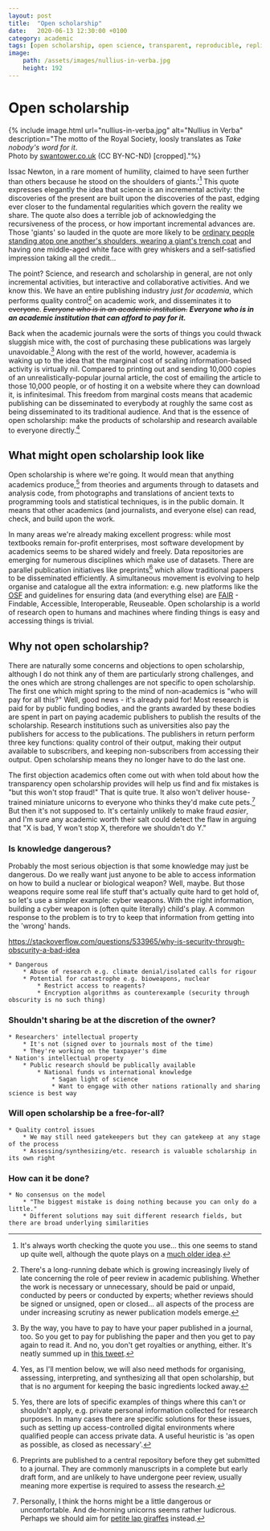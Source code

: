 ```yaml
---
layout: post
title:  "Open scholarship"
date:   2020-06-13 12:30:00 +0100
category: academic
tags: [open scholarship, open science, transparent, reproducible, replication, reproducibiliTea]
image: 
    path: /assets/images/nullius-in-verba.jpg
    height: 192
---
```


# Open scholarship

{% include image.html url="nullius-in-verba.jpg" alt="Nullius in Verba" description="The motto of the Royal Society, loosly translates as <em>Take nobody's word for it</em>.<br/>Photo by <a href='https://swantower.co.uk/'>swantower.co.uk</a> (CC BY-NC-ND) [cropped]."%}

Issac Newton, in a rare moment of humility, claimed to have seen further than others because he stood on the shoulders of giants.'[^1]
This quote expresses elegantly the idea that science is an incremental activity: the discoveries of the present are built upon the discoveries of the past, edging ever closer to the fundamental regularities which govern the reality we share.
The quote also does a terrible job of acknowledging the recursiveness of the process, or how important incremental advances are.
Those 'giants' so lauded in the quote are more likely to be [ordinary people standing atop one another's shoulders, wearing a giant's trench coat](https://tvtropes.org/pmwiki/pmwiki.php/Main/TotemPoleTrench) and having one middle-aged white face with grey whiskers and a self-satisfied impression taking all the credit...

The point? Science, and research and scholarship in general, are not only incremental activities, but interactive and collaborative activities.
And we know this.
We have an entire publishing industry _just for academia_, which performs quality control[^2] on academic work, and disseminates it to ~~everyone~~.
~~_Everyone who is in an academic institution._~~
_**Everyone who is in an academic institution that can afford to pay for it.**_

Back when the academic journals were the sorts of things you could thwack sluggish mice with, the cost of purchasing these publications was largely unavoidable.[^3]
Along with the rest of the world, however, academia is waking up to the idea that the marginal cost of scaling information-based activity is virtually nil.
Compared to printing out and sending 10,000 copies of an unrealistically-popular journal article, the cost of emailing the article to those 10,000 people, or of hosting it on a website where they can download it, is infinitesimal.
This freedom from marginal costs means that academic publishing can be disseminated to everybody at roughly the same cost as being disseminated to its traditional audience.
And that is the essence of open scholarship: make the products of scholarship and research available to everyone directly.[^4]

## What might open scholarship look like

Open scholarship is where we're going. 
It would mean that anything academics produce,[^5] from theories and arguments through to datasets and analysis code, from photographs and translations of ancient texts to programming tools and statistical techniques, is in the public domain. 
It means that other academics (and journalists, and everyone else) can read, check, and build upon the work.

In many areas we're already making excellent progress: while most textbooks remain for-profit enterprises, most software development by academics seems to be shared widely and freely.
Data repositories are emerging for numerous disciplines which make use of datasets.
There are parallel publication initiatives like preprints[^6] which allow traditional papers to be disseminated efficiently.
A simultaneous movement is evolving to help organise and catalogue all the extra information: e.g. new platforms like the [OSF](https://osf.io/) and guidelines for ensuring data (and everything else) are [FAIR](https://www.go-fair.org/fair-principles/) - Findable, Accessible, Interoperable, Reuseable.
Open scholarship is a world of research open to humans and machines where finding things is easy and accessing things is trivial.

## Why not open scholarship?

There are naturally some concerns and objections to open scholarship, although I do not think any of them are particularly strong challenges, and the ones which are strong challenges are not specific to open scholarship.
The first one which might spring to the mind of non-academics is "who will pay for all this?"
Well, good news - it's already paid for!
Most research is paid for by public funding bodies, and the grants awarded by these bodies are spent in part on paying academic publishers to publish the results of the scholarship.
Research institutions such as universities also pay the publishers for access to the publications.
The publishers in return perform three key functions: quality control of their output, making their output available to subscribers, and keeping non-subscribers from accessing their output.
Open scholarship means they no longer have to do the last one. 

The first objection academics often come out with when told about how the transparency open scholarship provides will help us find and fix mistakes is "but this won't stop fraud!"
That is quite true.
It also won't deliver house-trained miniature unicorns to everyone who thinks they'd make cute pets.[^7]
But then it's not supposed to.
It's certainly unlikely to make fraud _easier_, and I'm sure any academic worth their salt could detect the flaw in arguing that "X is bad, Y won't stop X, therefore we shouldn't do Y." 

### Is knowledge dangerous?

Probably the most serious objection is that some knowledge may just be dangerous.
Do we really want just anyone to be able to access information on how to build a nuclear or biological weapon?
Well, maybe.
But those weapons require some real life stuff that's actually quite hard to get hold of, so let's use a simpler example: cyber weapons.
With the right information, building a cyber weapon is (often quite literally) child's play.
A common response to the problem is to try to keep that information from getting into the 'wrong' hands.

https://stackoverflow.com/questions/533965/why-is-security-through-obscurity-a-bad-idea

    * Dangerous 
        * Abuse of research e.g. climate denial/isolated calls for rigour
        * Potential for catastrophe e.g. bioweapons, nuclear
            * Restrict access to reagents?
            * Encryption algorithms as counterexample (security through obscurity is no such thing)

### Shouldn't sharing be at the discretion of the owner?

    * Researchers' intellectual property
        * It's not (signed over to journals most of the time)
        * They're working on the taxpayer's dime
    * Nation's intellectual property 
        * Public research should be publically available
            * National funds vs international knowledge
                * Sagan light of science
                * Want to engage with other nations rationally and sharing science is best way

### Will open scholarship be a free-for-all?

    * Quality control issues
        * We may still need gatekeepers but they can gatekeep at any stage of the process
        * Assessing/synthesizing/etc. research is valuable scholarship in its own right

### How can it be done?

    * No consensus on the model
        * "The biggest mistake is doing nothing because you can only do a little."
        * Different solutions may suit different research fields, but there are broad underlying similarities

[^1]: It's always worth checking the quote you use... this one seems to stand up quite well, although the quote plays on a [much older idea](https://en.wikipedia.org/wiki/Standing_on_the_shoulders_of_giants).

[^2]: There's a long-running debate which is growing increasingly lively of late concerning the role of peer review in academic publishing. Whether the work is necessary or unnecessary, should be paid or unpaid, conducted by peers or conducted by experts; whether reviews should be signed or unsigned, open or closed... all aspects of the process are under increasing scrutiny as newer publication models emerge. 

[^3]: By the way, you have to pay to have your paper published in a journal, too. 
So you get to pay for publishing the paper and then you get to pay again to read it.
And no, you don't get royalties or anything, either. It's neatly summed up in [this tweet](https://pbs.twimg.com/media/EWedf6AXkAUFBGi.jpg).

[^4]: Yes, as I'll mention below, we will also need methods for organising, assessing, interpreting, and synthesizing all that open scholarship, but that is no argument for keeping the basic ingredients locked away. 

[^5]: Yes, there are lots of specific examples of things where this can't or shouldn't apply, e.g. private personal information collected for research purposes. In many cases there are specific solutions for these issues, such as setting up access-controlled digital environments where qualified people can access private data. A useful heuristic is 'as open as possible, as closed as necessary'.  

[^6]: Preprints are published to a central repository before they get submitted to a journal. They are commonly manuscripts in a complete but early draft form, and are unlikely to have undergone peer review, usually meaning more expertise is required to assess the research.

[^7]: Personally, I think the horns might be a little dangerous or uncomfortable. And de-horning unicorns seems rather ludicrous. Perhaps we should aim for [petite lap giraffes](http://petslady.com/article/petite-lap-giraffes-who-wouldn-t-want-one) instead.